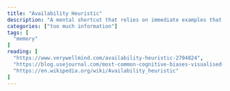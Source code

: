 ```yaml
---
title: "Availability Heuristic"
description: "A mental shortcut that relies on immediate examples that come to a given person's mind when evaluating a specific topic, concept, method or decision."
categories: ["too much information"]
tags: [
  "memory"
]
reading: [
  "https://www.verywellmind.com/availability-heuristic-2794824",
  "https://blog.usejournal.com/most-common-cognitive-biases-visualised-explained-ad94574f8054",
  "https://en.wikipedia.org/wiki/Availability_heuristic"
]
---
```


